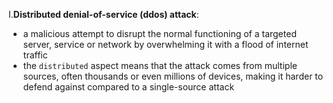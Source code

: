 I.**Distributed denial-of-service (ddos) attack**:
- a malicious attempt to disrupt the normal functioning of a targeted server, service or network by overwhelming it with a flood of internet traffic
- the `distributed` aspect means that the attack comes from multiple sources, often thousands or even millions of devices, making it harder to defend against compared to a single-source attack
